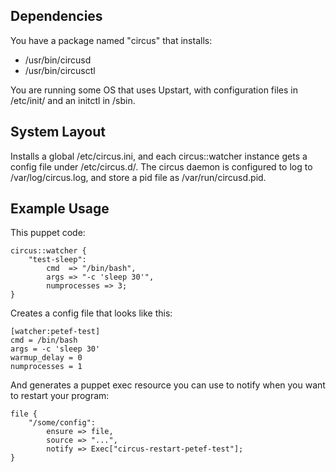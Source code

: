 ## Dependencies

You have a package named "circus" that installs:

* /usr/bin/circusd
* /usr/bin/circusctl

You are running some OS that uses Upstart, with configuration files in
/etc/init/ and an initctl in /sbin.

## System Layout

Installs a global /etc/circus.ini, and each circus::watcher instance gets
a config file under /etc/circus.d/.  The circus daemon is configured to log
to /var/log/circus.log, and store a pid file as /var/run/circusd.pid.

## Example Usage

This puppet code:

    circus::watcher {
        "test-sleep":
            cmd  => "/bin/bash",
            args => "-c 'sleep 30'",
            numprocesses => 3;
    }

Creates a config file that looks like this:

    [watcher:petef-test]
    cmd = /bin/bash
    args = -c 'sleep 30'
    warmup_delay = 0
    numprocesses = 1

And generates a puppet exec resource you can use to notify when you want to
restart your program:

    file {
        "/some/config":
            ensure => file,
            source => "...",
            notify => Exec["circus-restart-petef-test"];
    }
